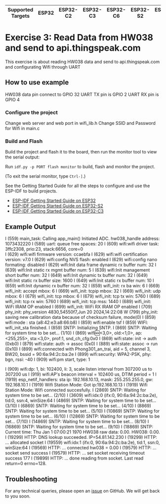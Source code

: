 | Supported Targets | ESP32 | ESP32-C2 | ESP32-C3 | ESP32-C6 | ESP32-S2 | ESP32-S3 |
| ----------------- | ----- | -------- | -------- | -------- | -------- | -------- |

# Exercise 3: Read Data from HW038 and send to api.thingspeak.com

This exercise is about reading HW038 data and send to api.thingspeak.com and configurating Wifi through UART

## How to use example

HW038 data pin connect to GPIO 32
UART TX pin is GPIO 2
UART RX pin is GPIO 4

### Configure the project

Change web server and web port in wifi_lib.h 
Change SSID and Password for Wifi in main.c

### Build and Flash

Build the project and flash it to the board, then run the monitor tool to view the serial output:

Run `idf.py -p PORT flash monitor` to build, flash and monitor the project.

(To exit the serial monitor, type ``Ctrl-]``.)

See the Getting Started Guide for all the steps to configure and use the ESP-IDF to build projects.

* [ESP-IDF Getting Started Guide on ESP32](https://docs.espressif.com/projects/esp-idf/en/latest/esp32/get-started/index.html)
* [ESP-IDF Getting Started Guide on ESP32-S2](https://docs.espressif.com/projects/esp-idf/en/latest/esp32s2/get-started/index.html)
* [ESP-IDF Getting Started Guide on ESP32-C3](https://docs.espressif.com/projects/esp-idf/en/latest/esp32c3/get-started/index.html)

## Example Output

I (559) main_task: Calling app_main()
Initiated ADC.
hw038_handle address: 1073432220
I (589) uart: queue free spaces: 20
I (609) wifi:wifi driver task: 3ffc2308, prio:23, stack:6656, core=0     
I (629) wifi:wifi firmware version: ccaebfa
I (629) wifi:wifi certification version: v7.0
I (629) wifi:config NVS flash: enabled
I (629) wifi:config nano formating: disabled
I (629) wifi:Init data frame dynamic rx buffer num: 32
I (639) wifi:Init static rx mgmt buffer num: 5
I (639) wifi:Init management short buffer num: 32
I (649) wifi:Init dynamic tx buffer num: 32
I (649) wifi:Init static rx buffer size: 1600
I (649) wifi:Init static rx buffer num: 10
I (659) wifi:Init dynamic rx buffer num: 32
I (659) wifi_init: rx ba win: 6
I (669) wifi_init: accept mbox: 6
I (669) wifi_init: tcpip mbox: 32
I (669) wifi_init: udp mbox: 6
I (679) wifi_init: tcp mbox: 6
I (679) wifi_init: tcp tx win: 5760
I (689) wifi_init: tcp rx win: 5760
I (689) wifi_init: tcp mss: 1440
I (689) wifi_init: WiFi IRAM OP enabled
I (699) wifi_init: WiFi RX IRAM OP enabled
I (709) phy_init: phy_version 4830,54550f7,Jun 20 2024,14:22:08
W (799) phy_init: saving new calibration data because of checksum failure, mode(0)
I (859) wifi:mode : sta (a8:42:e3:a8:66:b8)
I (859) wifi:enable tsf
I (859) WIFI: wifi_init_sta finished.
I (859) SNTP: Initializing SNTP.
I (869) SNTP: Waiting for system time to be set... (1/10)
I (869) wifi:new:<3,0>, old:<1,0>, ap:<255,255>, sta:<3,0>, prof:1, snd_ch_cfg:0x0
I (869) wifi:state: init -> auth (0xb0)
I (879) wifi:state: auth -> assoc (0x0)
I (889) wifi:state: assoc -> run (0x10)
I (899) wifi:connected with Phong301_an_trai, aid = 5, channel 3, BW20, bssid = 90:6a:94:2c:ba:2e
I (899) wifi:security: WPA2-PSK, phy: bgn, rssi: -40
I (909) wifi:pm start, type: 1

I (909) wifi:dp: 1, bi: 102400, li: 3, scale listen interval from 307200 us to 307200 us
I (919) wifi:AP's beacon interval = 102400 us, DTIM period = 1
I (1919) esp_netif_handlers: sta ip: 192.168.10.13, mask: 255.255.255.0, gw: 192.168.10.1
I (1919) Wifi Station Mode: Got ip:192.168.10.13
I (1919) Wifi Station Mode: Wifi connected succesfully.
I (2869) SNTP: Waiting for system time to be set... (2/10)
I (3609) wifi:<ba-add>idx:0 (ifx:0, 90:6a:94:2c:ba:2e), tid:0, ssn:4, winSize:64
I (4869) SNTP: Waiting for system time to be set... (3/10)
I (6869) SNTP: Waiting for system time to be set... (4/10)
I (8869) SNTP: Waiting for system time to be set... (5/10)
I (10869) SNTP: Waiting for system time to be set... (6/10)
I (12869) SNTP: Waiting for system time to be set... (7/10)
I (14869) SNTP: Waiting for system time to be set... (8/10)
I (16869) SNTP: Waiting for system time to be set... (9/10)
I (18869) SNTP: Current time: Thu Jan  1 07:00:21 1970
HW038 raw data: 0.00.
HW038: 0.00.
I (19299) HTTP: DNS lookup succeeded. IP=54.81.142.230
I (19299) HTTP: ... allocated socket
I (19559) wifi:<ba-add>idx:1 (ifx:0, 90:6a:94:2c:ba:2e), tid:1, ssn:0, winSize:64
I (19569) HTTP: ... connected
hw038 = 0.00
I (19579) HTTP: ... socket send success
I (19579) HTTP: ... set socket receiving timeout success
177
I (19899) HTTP: ... done reading from socket. Last read return=0 errno=128.

## Troubleshooting

For any technical queries, please open an [issue](https://github.com/espressif/esp-idf/issues) on GitHub. We will get back to you soon.

